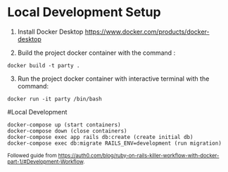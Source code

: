 # Local Development Setup
1. Install Docker Desktop <https://www.docker.com/products/docker-desktop>


2. Build the project docker container with the command :
```
docker build -t party .
```

3. Run the project docker container with interactive terminal with the command:
```
docker run -it party /bin/bash
```

#Local Development
```
docker-compose up (start containers)
docker-compose down (close containers)
docker-compose exec app rails db:create (create initial db)
docker-compose exec db:migrate RAILS_ENV=development (run migration)
```

<small>Followed guide from <https://auth0.com/blog/ruby-on-rails-killer-workflow-with-docker-part-1/#Development-Workflow>.</small>